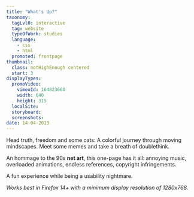 ```yaml
---
title: "What's Up?"
taxonomy:
  tagLvl0: interactive
  tag: website
  typeOfWork: studies
  language:
    - css
    - html
  promoted: frontpage
thumbnail:
  class: notHighEnough centered
  start: 3
displayTypes:
  promoVideo:
    vimeoId: 164823660
    width: 640
    height: 315
  localSite:
  storyboard:
  screenshots:
date: 14-04-2013
---
```

Head truth, freedom and some cats: A colorful journey through moving mindscapes. Meet some memes and take a breath of doublethink.

An hommage to the 90s **net art**, this one-page has it all: annoying music, overloaded animations, endless references, copyright infringements. 

A fun experience while being a usability nightmare.

*Works best in Firefox 14+ with a minimum display resolution of 1280x768.*